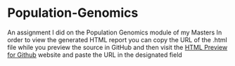 # Population-Genomics
An assignment I did on the Population Genomics module of my Masters
In order to view the generated HTML report you can copy the URL of the .html file while you preview the source in GitHub and then visit the [HTML Preview for Github](http://htmlpreview.github.io/) website and paste the URL in the designated field
